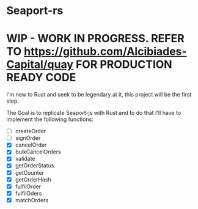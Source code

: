 # Seaport-rs 

# WIP - WORK IN PROGRESS. REFER TO https://github.com/Alcibiades-Capital/quay FOR PRODUCTION READY CODE

I'm new to Rust and seek to be legendary at it, this project will be the first step.

The Goal is to replicate Seaport-js with Rust and to do that I'll have to implement the following functions:

-[ ] createOrder
-[ ] signOrder
-[x] cancelOrder
-[x] bulkCancelOrders
-[x] validate
-[x] getOrderStatus
-[x] getCounter
-[x] getOrderHash
-[x] fulfilOrder
-[x] fulfilOders
-[x] matchOrders
